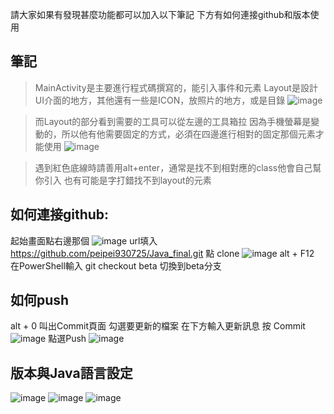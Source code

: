 請大家如果有發現甚麼功能都可以加入以下筆記
下方有如何連接github和版本使用
## 筆記

>MainActivity是主要進行程式碼撰寫的，能引入事件和元素
>Layout是設計UI介面的地方，其他還有一些是ICON，放照片的地方，或是目錄
>![image](https://github.com/peipei930725/Java_final/assets/114333331/a16c9a31-80a9-4326-b5b5-fcf15d26ca38)

>而Layout的部分看到需要的工具可以從左邊的工具箱拉
>因為手機螢幕是變動的，所以他有他需要固定的方式，必須在四邊進行相對的固定那個元素才能使用
>![image](https://github.com/peipei930725/Java_final/assets/114333331/fbb73c3d-8816-42bc-a4e8-ec3bc32bd833)

>遇到紅色底線時請善用alt+enter，通常是找不到相對應的class他會自己幫你引入
>也有可能是字打錯找不到layout的元素

## 如何連接github:
起始畫面點右邊那個
![image](https://cdn.discordapp.com/attachments/1094192360411365408/1240507058332237884/image.png?ex=6646cfba&is=66457e3a&hm=9bc4f81e10b489dd5716dc311cd0849a9d3169e0f99682c92cb698248d568640&)
url填入 https://github.com/peipei930725/Java_final.git
點 clone
![image](https://cdn.discordapp.com/attachments/1094192360411365408/1240507538403754025/image.png?ex=6646d02c&is=66457eac&hm=e7fd250c4d9e3c5a0b1fb84c2f974244bdfeea7b145475fbdbfa5c17776b1d34&)
alt + F12 在PowerShell輸入 git checkout beta 切換到beta分支

##  如何push
alt + 0 叫出Commit頁面
勾選要更新的檔案
在下方輸入更新訊息
按 Commit
![image](https://cdn.discordapp.com/attachments/1094192360411365408/1240509105064382484/image.png?ex=6646d1a2&is=66458022&hm=3462321bacc34596f6880091b83383247a3ab6b63950891477307c2bfeac07a9&)
點選Push
![image](https://cdn.discordapp.com/attachments/1094192360411365408/1240509665012482078/image.png?ex=6646d227&is=664580a7&hm=ec3cae4c9316b2a47d844f53773727f17a9a5897f1995597059b09431907a29a&)

## 版本與Java語言設定
![image](https://github.com/peipei930725/Java_final/assets/114333331/dbcdb5ad-bb1c-4522-bc2a-4619c2661db9)
![image](https://github.com/peipei930725/Java_final/assets/114333331/d8a4b0a5-1f79-4136-935c-d9e15251446c)
![image](https://github.com/peipei930725/Java_final/assets/114333331/d296cdf5-b25a-4ca3-a6bd-ba503d32f2b8)

